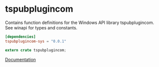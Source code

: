 # tspubplugincom #
Contains function definitions for the Windows API library tspubplugincom. See winapi for types and constants.

```toml
[dependencies]
tspubplugincom-sys = "0.0.1"
```

```rust
extern crate tspubplugincom;
```

[Documentation](https://retep998.github.io/doc/winapi/tspubplugincom/)
